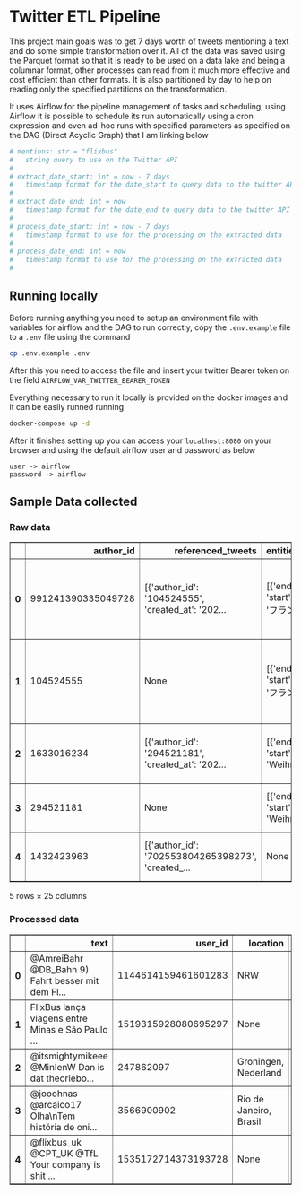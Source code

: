 # Twitter ETL Pipeline

This project main goals was to get 7 days worth of tweets mentioning a text and do some simple transformation over it. All of the data was saved using the Parquet format so that it is ready to be used on a data lake and being a columnar format, other processes can read from it much more effective and cost efficient than other formats. It is also partitioned by day to help on reading only the specified partitions on the transformation. 

It uses Airflow for the pipeline management of tasks and scheduling, using Airflow it is possible to schedule its run automatically using a cron expression and even ad-hoc runs with specified parameters as specified on the DAG (Direct Acyclic Graph) that I am linking below
```python
# mentions: str = "flixbus"
#   string query to use on the Twitter API
#
# extract_date_start: int = now - 7 days
#   timestamp format for the date_start to query data to the twitter API
#
# extract_date_end: int = now
#   timestamp format for the date_end to query data to the twitter API
#
# process_date_start: int = now - 7 days
#   timestamp format to use for the processing on the extracted data
#
# process_date_end: int = now
#   timestamp format to use for the processing on the extracted data
#
```

## Running locally

Before running anything you need to setup an environment file with variables for airflow and the DAG to run correctly, copy the `.env.example` file to a `.env` file using the command
```bash
cp .env.example .env
```
After this you need to access the file and insert your twitter Bearer token on the field `AIRFLOW_VAR_TWITTER_BEARER_TOKEN`

Everything necessary to run it locally is provided on the docker images and it can be easily runned running
```bash
docker-compose up -d
```

After it finishes setting up you can access your `localhost:8080` on your browser and using the default airflow user and password as below
```
user -> airflow
password -> airflow
```

## Sample Data collected
### Raw data
<div>
<table border="1" class="dataframe">
  <thead>
    <tr style="text-align: right;">
      <th></th>
      <th>author_id</th>
      <th>referenced_tweets</th>
      <th>entities.hashtags</th>
      <th>entities.annotations</th>
      <th>entities.urls</th>
      <th>entities.mentions</th>
      <th>created_at</th>
      <th>edit_history_tweet_ids</th>
      <th>text</th>
      <th>id</th>
      <th>...</th>
      <th>author.name</th>
      <th>author.public_metrics.followers_count</th>
      <th>author.public_metrics.following_count</th>
      <th>author.public_metrics.tweet_count</th>
      <th>author.public_metrics.listed_count</th>
      <th>author.username</th>
      <th>__twarc.url</th>
      <th>__twarc.version</th>
      <th>__twarc.retrieved_at</th>
      <th>author.location</th>
    </tr>
  </thead>
  <tbody>
    <tr>
      <th>0</th>
      <td>991241390335049728</td>
      <td>[{'author_id': '104524555', 'created_at': '202...</td>
      <td>[{'end': 132, 'start': 127, 'tag': 'フランス'}, {'...</td>
      <td>[{'end': 23, 'normalized_text': 'YouTube', 'pr...</td>
      <td>[{'description': '2022年9～10月のフランス旅の8回目（最終回）です。...</td>
      <td>[{'end': 15, 'id': '104524555', 'location': '日...</td>
      <td>2022-12-14 11:12:11+00:00</td>
      <td>[1602984792894500865]</td>
      <td>RT @musyokutabi: YouTubeに動画をアップロードしました\n⇒【フランス...</td>
      <td>1602984792894500865</td>
      <td>...</td>
      <td>🍁もみじ🍁</td>
      <td>27</td>
      <td>94</td>
      <td>6678</td>
      <td>0</td>
      <td>TrsRxPQjc8p6Q62</td>
      <td>https://api.twitter.com/2/tweets/search/recent...</td>
      <td>2.12.0</td>
      <td>2022-12-20T21:16:02+00:00</td>
      <td>None</td>
    </tr>
    <tr>
      <th>1</th>
      <td>104524555</td>
      <td>None</td>
      <td>[{'end': 115, 'start': 110, 'tag': 'フランス'}, {'...</td>
      <td>[{'end': 6, 'normalized_text': 'YouTube', 'pro...</td>
      <td>[{'description': '2022年9～10月のフランス旅の8回目（最終回）です。...</td>
      <td>[{'end': 106, 'id': '10228272', 'location': No...</td>
      <td>2022-12-14 11:07:29+00:00</td>
      <td>[1602983611678195715]</td>
      <td>YouTubeに動画をアップロードしました\n⇒【フランス旅2022】夜のパリ北駅はやっぱり...</td>
      <td>1602983611678195715</td>
      <td>...</td>
      <td>無職旅</td>
      <td>10895</td>
      <td>143</td>
      <td>21925</td>
      <td>64</td>
      <td>musyokutabi</td>
      <td>https://api.twitter.com/2/tweets/search/recent...</td>
      <td>2.12.0</td>
      <td>2022-12-20T21:16:02+00:00</td>
      <td>日本</td>
    </tr>
    <tr>
      <th>2</th>
      <td>1633016234</td>
      <td>[{'author_id': '294521181', 'created_at': '202...</td>
      <td>[{'end': 40, 'start': 25, 'tag': 'Weihnachtsze...</td>
      <td>None</td>
      <td>None</td>
      <td>[{'end': 14, 'id': '294521181', 'location': 'M...</td>
      <td>2022-12-14 11:05:54+00:00</td>
      <td>[1602983210832601090]</td>
      <td>RT @FlixBus_DE: Über die #Weihnachtszeit sind ...</td>
      <td>1602983210832601090</td>
      <td>...</td>
      <td>Bus Blickpunkt</td>
      <td>405</td>
      <td>274</td>
      <td>3377</td>
      <td>15</td>
      <td>bus_blickpunkt</td>
      <td>https://api.twitter.com/2/tweets/search/recent...</td>
      <td>2.12.0</td>
      <td>2022-12-20T21:16:02+00:00</td>
      <td>64625 Bensheim</td>
    </tr>
    <tr>
      <th>3</th>
      <td>294521181</td>
      <td>None</td>
      <td>[{'end': 24, 'start': 9, 'tag': 'Weihnachtszei...</td>
      <td>None</td>
      <td>[{'description': None, 'display_url': 'pic.twi...</td>
      <td>None</td>
      <td>2022-12-14 11:01:54+00:00</td>
      <td>[1602982206598795264]</td>
      <td>Über die #Weihnachtszeit sind mehr grüne Busse...</td>
      <td>1602982206598795264</td>
      <td>...</td>
      <td>Flix News</td>
      <td>8594</td>
      <td>577</td>
      <td>17331</td>
      <td>89</td>
      <td>FlixBus_DE</td>
      <td>https://api.twitter.com/2/tweets/search/recent...</td>
      <td>2.12.0</td>
      <td>2022-12-20T21:16:02+00:00</td>
      <td>Munich, Germany</td>
    </tr>
    <tr>
      <th>4</th>
      <td>1432423963</td>
      <td>[{'author_id': '702553804265398273', 'created_...</td>
      <td>None</td>
      <td>None</td>
      <td>None</td>
      <td>[{'end': 15, 'id': '702553804265398273', 'loca...</td>
      <td>2022-12-14 11:00:22+00:00</td>
      <td>[1602981818621644800]</td>
      <td>@_brix_designer @FlixBus_DE Machst du ne arben...</td>
      <td>1602981818621644800</td>
      <td>...</td>
      <td>Tempi93</td>
      <td>118</td>
      <td>206</td>
      <td>12034</td>
      <td>4</td>
      <td>Tempi93</td>
      <td>https://api.twitter.com/2/tweets/search/recent...</td>
      <td>2.12.0</td>
      <td>2022-12-20T21:16:02+00:00</td>
      <td>Region Hannover</td>
    </tr>
  </tbody>
</table>
<p>5 rows × 25 columns</p>
</div>

### Processed data

<div>
<table border="1" class="dataframe">
  <thead>
    <tr style="text-align: right;">
      <th></th>
      <th>text</th>
      <th>user_id</th>
      <th>location</th>
      <th>number_of_followers</th>
      <th>created_at</th>
      <th>hashtags</th>
      <th>retweet_count</th>
      <th>is_retweet</th>
    </tr>
  </thead>
  <tbody>
    <tr>
      <th>0</th>
      <td>@AmreiBahr @DB_Bahn 9) Fahrt besser mit dem Fl...</td>
      <td>1144614159461601283</td>
      <td>NRW</td>
      <td>146</td>
      <td>2022-12-13 23:29:59+00:00</td>
      <td>None</td>
      <td>0</td>
      <td>False</td>
    </tr>
    <tr>
      <th>1</th>
      <td>FlixBus lança viagens entre Minas e São Paulo ...</td>
      <td>1519315928080695297</td>
      <td>None</td>
      <td>0</td>
      <td>2022-12-13 23:29:29+00:00</td>
      <td>None</td>
      <td>0</td>
      <td>False</td>
    </tr>
    <tr>
      <th>2</th>
      <td>@itsmightymikeee @MinIenW Dan is dat theoriebo...</td>
      <td>247862097</td>
      <td>Groningen, Nederland</td>
      <td>1377</td>
      <td>2022-12-13 23:18:48+00:00</td>
      <td>None</td>
      <td>0</td>
      <td>False</td>
    </tr>
    <tr>
      <th>3</th>
      <td>@jooohnas @arcaico17 Olha\nTem história de oni...</td>
      <td>3566900902</td>
      <td>Rio de Janeiro, Brasil</td>
      <td>42</td>
      <td>2022-12-13 23:06:45+00:00</td>
      <td>None</td>
      <td>0</td>
      <td>False</td>
    </tr>
    <tr>
      <th>4</th>
      <td>@flixbus_uk @CPT_UK @TfL Your company is shit ...</td>
      <td>1535172714373193728</td>
      <td>None</td>
      <td>0</td>
      <td>2022-12-13 22:59:59+00:00</td>
      <td>None</td>
      <td>0</td>
      <td>False</td>
    </tr>
  </tbody>
</table>
</div>
